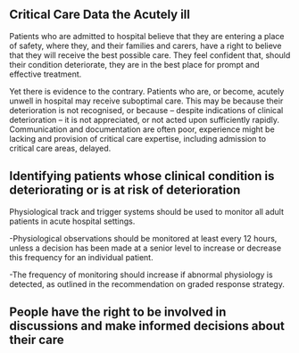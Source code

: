 ## Critical Care Data the Acutely ill  


Patients who are admitted to hospital believe that they are entering a place of safety, where they, and their families and carers, have a right to believe that they will receive the best possible care. They feel confident that, should their condition deteriorate, they are in the best place for prompt and effective treatment.

Yet there is evidence to the contrary. Patients who are, or become, acutely unwell in hospital may receive suboptimal care. This may be because their deterioration is not recognised, or because – despite indications of clinical deterioration – it is not appreciated, or not acted upon sufficiently rapidly. Communication and documentation are often poor, experience might be lacking and provision of critical care expertise, including admission to critical care areas, delayed.

## Identifying patients whose clinical condition is deteriorating or is at risk of deterioration

Physiological track and trigger systems should be used to monitor all adult patients in acute hospital settings.

  -Physiological observations should be monitored at least every 12 hours, unless a decision has been made at a senior level to increase or decrease this frequency for an individual patient.

  -The frequency of monitoring should increase if abnormal physiology is detected, as outlined in the recommendation on graded response strategy.


## People have the right to be involved in discussions and make informed decisions about their care
